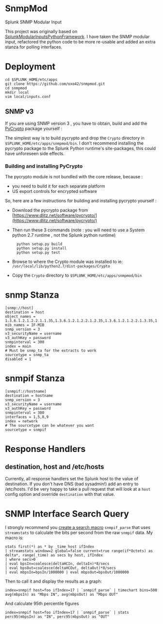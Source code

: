 SnmpMod
=======

Splunk SNMP Modular Input

This project was originally based on [SplunkModularInputsPythonFramework](https://github.com/damiendallimore/SplunkModularInputsPythonFramework).
I have taken the SNMP modular input, refactored the python code to be more re-usable and added an extra stanza for polling interfaces.

Deployment
==========

    cd $SPLUNK_HOME/etc/apps
    git clone https://github.com/oxo42/snmpmod.git
    cd snmpmod
    mkdir local
	vim local/inputs.conf

SNMP v3
-------
If you are using SNMP version 3 , you have to obtain, build and add the [PyCrypto](https://www.dlitz.net/software/pycrypto/) package yourself :

The simplest way is to build pycrypto and drop the `Crypto` directory in `$SPLUNK_HOME/etc/apps/snmpmod/bin`. I don't recommend installing the pycrypto package to the Splunk Python runtime's site-packages, this could have unforeseen side effects.

### Building and installing PyCrypto

The pycrypto module is not bundled with the core release, because :

* you need to build it for each separate platform
* US export controls for encrypted software


So, here are a few instructions for building and installing pycrypto yourself :

* Download the pycrypto package from [https://www.dlitz.net/software/pycrypto/](https://www.dlitz.net/software/pycrypto/)
* Then run these 3 commands (note : you will need to use a System python 2.7 runtime , not the Splunk python runtime)

		python setup.py build
		python setup.py install
		python setup.py test

* Browse to where the Crypto module was installed to ie: `/usr/local/lib/python2.7/dist-packages/Crypto`
* Copy the `Crypto` directory to `$SPLUNK_HOME/etc/apps/snmpmod/bin`

snmp Stanza
===========

	[snmp://host]
	destination = host
	object_names = 1.3.6.1.2.1.2.2.1.1.35,1.3.6.1.2.1.2.2.1.2.35,1.3.6.1.2.1.2.2.1.3.35,1.3.6.1.2.1.2.2.1.4.35,1.3.6.1.2.1.2.2.1.5.35,1.3.6.1.2.1.2.2.1.6.35,1.3.6.1.2.1.2.2.1.7.35,1.3.6.1.2.1.2.2.1.8.35,1.3.6.1.2.1.2.2.1.9.35,1.3.6.1.2.1.2.2.1.10.35,1.3.6.1.2.1.2.2.1.11.35,1.3.6.1.2.1.2.2.1.12.35,1.3.6.1.2.1.2.2.1.13.35,1.3.6.1.2.1.2.2.1.14.35,1.3.6.1.2.1.2.2.1.15.35,1.3.6.1.2.1.2.2.1.16.35,1.3.6.1.2.1.2.2.1.17.35,1.3.6.1.2.1.2.2.1.18.35,1.3.6.1.2.1.2.2.1.19.35,1.3.6.1.2.1.2.2.1.20.35,1.3.6.1.2.1.2.2.1.21.35,1.3.6.1.2.1.2.2.1.22.35
	mib_names = IF-MIB
	snmp_version = 3
	v3_securityName = username
	v3_authKey = password
	snmpinterval = 300
	index = main
	# Must be snmp_ta for the extracts to work
	sourcetype = snmp_ta
	disabled = 1

snmpif Stanza
=============

    [snmpif://hostname]
    destination = hostname
    snmp_version = 3
    v3_securityName = username
    v3_authKey = password
    snmpinterval = 300
    interfaces = 1,5,8,9
    index = network
	# The sourcetype can be whatever you want
    sourcetype = snmpif


Response Handlers
=================

destination, host and /etc/hosts
--------------------------------
Currently, all response handlers set the Splunk host to the value of destination.  If you don't have DNS (bad sysadmin!) add an entry to /etc/hosts.  I'd be very happy to take a pull request that will look at a `host` config option and override `destination` with that value.

SNMP Interface Search Query
===========================

I strongly recommend you [create a search macro](http://docs.splunk.com/Documentation/Splunk/latest/Search/Usesearchmacros) `snmpif_parse` that uses `streamstats` to calculate the bits per second from the raw `snmpif` data. My macro is:

    stats first(*) as * by _time host ifIndex 
    | streamstats window=2 global=false current=true range(if*Octets) as delta*, range(_time) as secs by host, ifIndex 
    | where secs>0 
    | eval bpsIn=coalesce(deltaHCIn, deltaIn)*8/secs 
    | eval bpsOut=coalesce(deltaHCOut, deltaOut)*8/secs 
    | eval mbpsIn=bpsIn/1000000 | eval mbpsOut=bpsOut/1000000

Then to call it and display the results as a graph:

    index=snmpif host=foo ifIndex=17 | `snmpif_parse` | timechart bins=500 avg(mbpsIn) as "Mbps IN", avg(mbpsOut) as "Mbps OUT"

And calculate 95th percentile figures

    index=snmpif host=foo ifIndex=17 | `snmpif_parse` | stats perc95(mbpsIn) as "IN", perc95(mbpsOut) as "OUT"
